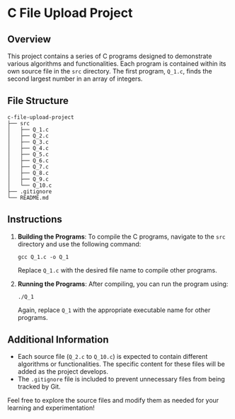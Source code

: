 # C File Upload Project

## Overview
This project contains a series of C programs designed to demonstrate various algorithms and functionalities. Each program is contained within its own source file in the `src` directory. The first program, `Q_1.c`, finds the second largest number in an array of integers.

## File Structure
```
c-file-upload-project
├── src
│   ├── Q_1.c
│   ├── Q_2.c
│   ├── Q_3.c
│   ├── Q_4.c
│   ├── Q_5.c
│   ├── Q_6.c
│   ├── Q_7.c
│   ├── Q_8.c
│   ├── Q_9.c
│   └── Q_10.c
├── .gitignore
└── README.md
```

## Instructions
1. **Building the Programs**: 
   To compile the C programs, navigate to the `src` directory and use the following command:
   ```
   gcc Q_1.c -o Q_1
   ```
   Replace `Q_1.c` with the desired file name to compile other programs.

2. **Running the Programs**:
   After compiling, you can run the program using:
   ```
   ./Q_1
   ```
   Again, replace `Q_1` with the appropriate executable name for other programs.

## Additional Information
- Each source file (`Q_2.c` to `Q_10.c`) is expected to contain different algorithms or functionalities. The specific content for these files will be added as the project develops.
- The `.gitignore` file is included to prevent unnecessary files from being tracked by Git.

Feel free to explore the source files and modify them as needed for your learning and experimentation!